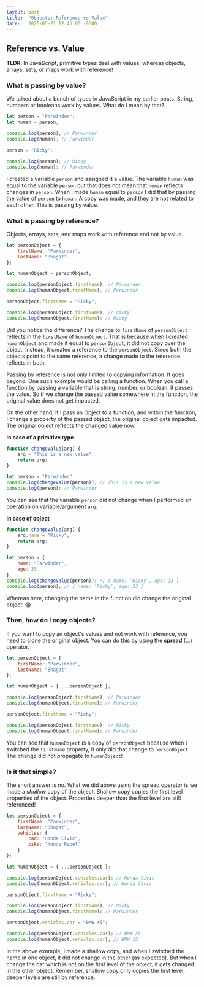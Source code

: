 ```yaml
---
layout: post
title:  "Objects: Reference vs Value"
date:   2020-05-21 12:45:00 -0500
---
```


## Reference vs. Value

**TLDR**: In JavaScript, primitive types deal with values, whereas objects, arrays, sets, or maps work with reference!

### What is passing by value?

We talked about a bunch of types in JavaScript in my earlier posts. String, numbers or booleans work by values. What do I mean by that?

```javascript
let person = "Parwinder";
let human = person;

console.log(person); // Parwinder
console.log(human); // Parwinder

person = "Ricky";

console.log(person); // Ricky
console.log(human); // Parwinder
```

I created a variable `person` and assigned it a value. The variable `human` was equal to the variable `person` but that does not mean that `human` reflects changes in `person`. When I made `human` equal to `person` I did that by passing the value of `person` to `human`. A copy was made, and they are not related to each other. This is passing by value.

### What is passing by reference?

Objects, arrays, sets, and maps work with reference and not by value.

```javascript
let personObject = {
    firstName: "Parwinder",
    lastName: "Bhagat"
};

let humanObject = personObject;

console.log(personObject.firstName); // Parwinder
console.log(humanObject.firstName); // Parwinder

personObject.firstName = "Ricky";

console.log(personObject.firstName); // Ricky
console.log(humanObject.firstName); // Ricky
```

Did you notice the difference? The change to `firstName` of `personObject` reflects in the `firstName` of `humanObject`. That is because when I created `humanObject` and made it equal to `personObject`, it did not copy over the object. Instead, it created a reference to the `personObject`. Since both the objects point to the same reference, a change made to the reference reflects in both.

Passing by reference is not only limited to copying information. It goes beyond. One such example would be calling a function. When you call a function by passing a variable that is string, number, or boolean, it passes the value. So if we change the passed value somewhere in the function, the original value does not get impacted.

On the other hand, if I pass an Object to a function, and within the function, I change a property of the passed object, the original object gets impacted. The original object reflects the changed value now.

**In case of a primitive type**

```javascript
function changeValue(arg) {
    arg = "This is a new value";
    return arg;
}

let person = "Parwinder"
console.log(changeValue(person)); // This is a new value
console.log(person); // Parwinder
```

You can see that the variable `person` did not change when I performed an operation on variable/argument `arg`.

**In case of object**

```javascript
function changeValue(arg) {
    arg.name = "Ricky";
    return arg;
}

let person = {
    name: "Parwinder",
    age: 33
}
console.log(changeValue(person)); // { name: 'Ricky', age: 33 }
console.log(person); // { name: 'Ricky', age: 33 }
```

Whereas here, changing the name in the function did change the original object! 😱

### Then, how do I copy objects?

If you want to copy an object's values and not work with reference, you need to clone the original object. You can do this by using the **spread** (...) operator.

```javascript
let personObject = {
    firstName: "Parwinder",
    lastName: "Bhagat"
};

let humanObject = { ...personObject };

console.log(personObject.firstName); // Parwinder
console.log(humanObject.firstName); // Parwinder

personObject.firstName = "Ricky";

console.log(personObject.firstName); // Ricky
console.log(humanObject.firstName); // Parwinder
```

You can see that `humanObject` is a copy of `personObject` because when I switched the `firstName` property, it only did that change to `personObject`. The change did not propagate to `humanObject`!

### Is it that simple?

The short answer is no. What we did above using the spread operator is we made a *shallow* copy of the object. Shallow copy copies the first level properties of the object. Properties deeper than the first level are still referenced!

```javascript
let personObject = {
    firstName: "Parwinder",
    lastName: "Bhagat",
    vehicles: {
        car: "Honda Civic",
        bike: "Honda Rebel"
    }
};

let humanObject = { ...personObject };

console.log(personObject.vehicles.car); // Honda Civic
console.log(humanObject.vehicles.car); // Honda Civic

personObject.firstName = "Ricky";

console.log(personObject.firstName); // Ricky
console.log(humanObject.firstName); // Parwinder

personObject.vehicles.car = "BMW X5";

console.log(personObject.vehicles.car); // BMW X5
console.log(humanObject.vehicles.car); // BMW X5
```

In the above example, I made a shallow copy, and when I switched the name in one object, it did not change in the other (as expected). But when I change the car which is not on the first level of the object, it gets changed in the other object. Remember, shallow copy only copies the first level, deeper levels are still by reference.
